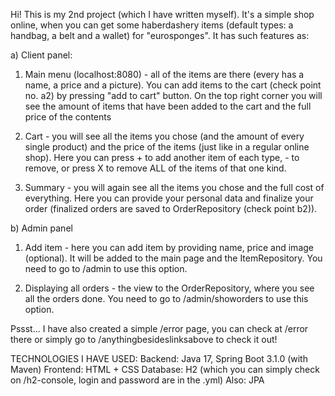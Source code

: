 Hi! This is my 2nd project (which I have written myself). It's a simple shop online, when you can get some haberdashery items (default types: a handbag, a belt and a wallet) for "eurosponges".
It has such features as:

a) Client panel:

1. Main menu  (localhost:8080) - all of the items are there (every has a name, a price and a picture). You can add items to the cart (check point no. a2) by pressing "add to cart" button. On the top right corner you will see the amount of items that have been added to the cart and the full price of the contents

2. Cart - you will see all the items you chose (and the amount of every single product) and the price of the items (just like in a regular online shop). Here you can press + to add another item of each type, - to remove, or press X to remove ALL of the items of that one kind.

3. Summary - you will again see all the items you chose and the full cost of everything. Here you can provide your personal data and finalize your order (finalized orders are saved to OrderRepository (check point b2)).

b) Admin panel

1. Add item - here you can add item by providing name, price and image (optional). It will be added to the main page and the ItemRepository.
You need to go to /admin to use this option.

2. Displaying all orders - the view to the OrderRepository, where you see all the orders done.
You need to go to /admin/showorders to use this option.

Pssst... I have also created a simple /error page, you can check at /error there or simply go to /anythingbesideslinksabove to check it out!

TECHNOLOGIES I HAVE USED:
Backend: Java 17, Spring Boot 3.1.0 (with Maven)
Frontend: HTML + CSS
Database: H2 (which you can simply check on /h2-console, login and password are in the .yml)
Also: JPA


